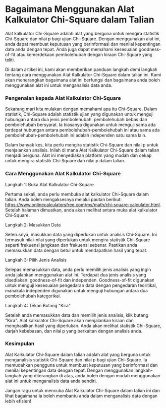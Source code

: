 Bagaimana Menggunakan Alat Kalkulator Chi-Square dalam Talian
=============================================================

Alat kalkulator Chi-Square adalah alat yang berguna untuk mengira statistik Chi-Square dan nilai p bagi ujian Chi-Square. Dengan menggunakan alat ini, anda dapat membuat keputusan yang berinformasi dan menilai kepentingan data anda dengan tepat. Anda juga dapat memahami kesesuaian goodness-of-fit atau kemerdekaan pembolehubah dengan kiraan Chi-Square yang teliti.

Di dalam artikel ini, kami akan memberikan panduan langkah demi langkah tentang cara menggunakan Alat Kalkulator Chi-Square dalam talian ini. Kami akan menerangkan bagaimana alat ini berfungsi dan bagaimana anda boleh menggunakan alat ini untuk menganalisis data anda.

### Pengenalan kepada Alat Kalkulator Chi-Square

Sekarang mari kita mulakan dengan memahami apa itu Chi-Square. Dalam statistik, Chi-Square adalah statistik ujian yang digunakan untuk menguji hubungan antara dua jenis pembolehubah: pembolehubah bebas dan pembolehubah bersyarat. Ia biasanya digunakan untuk menguji sama ada terdapat hubungan antara pembolehubah-pembolehubah ini atau sama ada pembolehubah-pembolehubah ini adalah independen satu sama lain.

Dalam banyak kes, kita perlu mengira statistik Chi-Square dan nilai p untuk menjalankan analisis. Inilah di mana Alat Kalkulator Chi-Square dalam talian menjadi berguna. Alat ini menyediakan platform yang mudah dan cekap untuk mengira statistik Chi-Square dan nilai p dalam talian.

### Cara Menggunakan Alat Kalkulator Chi-Square

Langkah 1: Buka Alat Kalkulator Chi-Square

Pertama sekali, anda perlu membuka alat kalkulator Chi-Square dalam talian. Anda boleh mengaksesnya melalui pautan berikut: <https://www.onlinecalculatorsfree.com/ms/math/chi-square-calculator.html>. Setelah halaman dimuatkan, anda akan melihat antara muka alat kalkulator Chi-Square.

Langkah 2: Masukkan Data

Seterusnya, masukkan data yang diperlukan untuk analisis Chi-Square. Ini termasuk nilai-nilai yang diperlukan untuk mengira statistik Chi-Square seperti frekuensi jangkaan dan frekuensi sebenar. Pastikan anda memasukkan data dengan betul untuk mendapatkan hasil yang tepat.

Langkah 3: Pilih Jenis Analisis

Selepas memasukkan data, anda perlu memilih jenis analisis yang ingin anda jalankan menggunakan alat ini. Terdapat dua jenis analisis yang disediakan: goodness-of-fit dan independen. Goodness-of-fit digunakan untuk menguji kesesuaian pengedaran data dengan pengedaran teoritikal, manakala independen digunakan untuk menguji hubungan antara dua pembolehubah kategorikal.

Langkah 4: Tekan Butang "Kira"

Setelah anda memasukkan data dan memilih jenis analisis, klik butang "Kira". Alat kalkulator Chi-Square akan menjalankan kiraan dan menghasilkan hasil yang diperlukan. Anda akan melihat statistik Chi-Square, darjah kebebasan, dan nilai p yang berkaitan dengan analisis anda.

### Kesimpulan

Alat Kalkulator Chi-Square dalam talian adalah alat yang berguna untuk menganalisis statistik Chi-Square dan nilai p bagi ujian Chi-Square. Ia memudahkan pengguna untuk membuat keputusan yang berinformasi dan menilai kepentingan data dengan tepat. Dengan menggunakan langkah-langkah yang diterangkan di atas, anda boleh dengan mudah menggunakan alat ini untuk menganalisis data anda sendiri.

Jangan ragu untuk mencuba Alat Kalkulator Chi-Square dalam talian ini dan lihat bagaimana ia boleh membantu anda dalam menganalisis data dengan lebih efisien!
